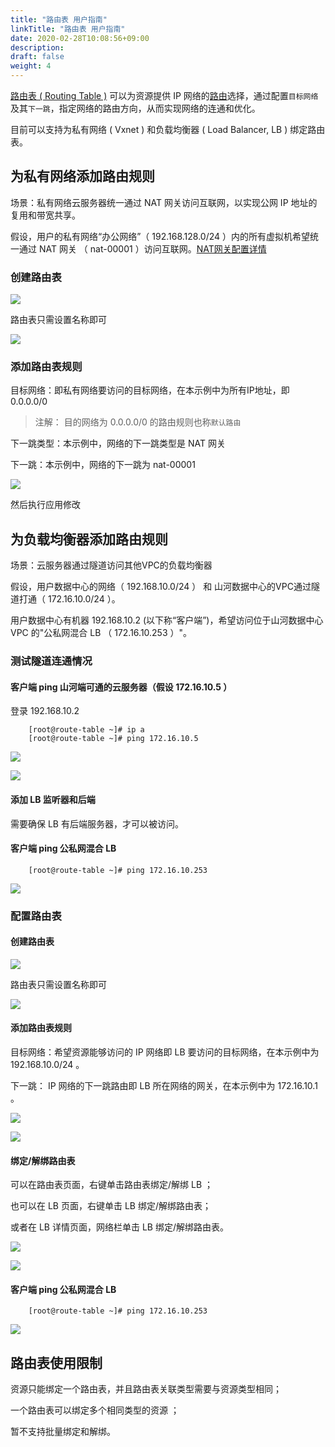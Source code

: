 ```yaml
---
title: "路由表 用户指南"
linkTitle: "路由表 用户指南"
date: 2020-02-28T10:08:56+09:00
description:
draft: false
weight: 4
---
```



[路由表 ( Routing Table )](https://zh.wikipedia.org/wiki/%E8%B7%AF%E7%94%B1%E8%A1%A8) 可以为资源提供 IP 网络的[路由](https://www.ietf.org/rfc/rfc1812.txt)选择，通过配置`目标网络`及其`下一跳`，指定网络的路由方向，从而实现网络的连通和优化。

目前可以支持为私有网络 ( Vxnet ) 和负载均衡器 ( Load Balancer, LB ) 绑定路由表。

## 为私有网络添加路由规则

场景：私有网络云服务器统一通过 NAT 网关访问互联网，以实现公网 IP 地址的复用和带宽共享。

假设，用户的私有网络“办公网络”（ 192.168.128.0/24 ）内的所有虚拟机希望统一通过 NAT 网关 （ nat-00001 ）访问互联网。[NAT网关配置详情](https://docs.shanhe.com/product/network/nat_gateway)

### 创建路由表

![](../_images/index_route_table.jpg)

路由表只需设置名称即可

![](../_images/create_route_table.jpg)

### 添加路由表规则

目标网络：即私有网络要访问的目标网络，在本示例中为所有IP地址，即 0.0.0.0/0

>注解：  目的网络为 0.0.0.0/0 的路由规则也称`默认路由`

下一跳类型：本示例中，网络的下一跳类型是 NAT 网关

下一跳：本示例中，网络的下一跳为 nat-00001 


![](../_images/add_routetable_default.png)


然后执行应用修改


## 为负载均衡器添加路由规则

场景：云服务器通过隧道访问其他VPC的负载均衡器

假设，用户数据中心的网络（ 192.168.10.0/24 ） 和 山河数据中心的VPC通过隧道打通（ 172.16.10.0/24 ）。

用户数据中心有机器 192.168.10.2 (以下称“客户端”)，希望访问位于山河数据中心 VPC 的"公私网混合 LB （ 172.16.10.253 ）"。

### 测试隧道连通情况

#### 客户端 ping 山河端可通的云服务器（假设 172.16.10.5 ）

登录 192.168.10.2 

```
    [root@route-table ~]# ip a 
    [root@route-table ~]# ping 172.16.10.5
```


![](../_images/ping_vpn_instance.jpg)

![](../_images/ping_vpn_instance2.jpg)

#### 添加 LB 监听器和后端

需要确保 LB 有后端服务器，才可以被访问。

#### 客户端 ping 公私网混合 LB 

```
    [root@route-table ~]# ping 172.16.10.253
```

![](../_images/ping_vpn_lb1.jpg)

### 配置路由表

#### 创建路由表

![](../_images/index_route_table.jpg)

路由表只需设置名称即可

![](../_images/create_route_table.jpg)

#### 添加路由表规则

目标网络：希望资源能够访问的 IP 网络即 LB 要访问的目标网络，在本示例中为 192.168.10.0/24 。

下一跳： IP 网络的下一跳路由即 LB 所在网络的网关，在本示例中为 172.16.10.1 。

![](../_images/add_route_table_rules.jpg)

![](../_images/route_table_details2.jpg)

#### 绑定/解绑路由表

可以在路由表页面，右键单击路由表绑定/解绑 LB ；

也可以在 LB 页面，右键单击 LB 绑定/解绑路由表；

或者在 LB 详情页面，网络栏单击 LB 绑定/解绑路由表。

![](../_images/crm_service_loadbalancer.png)

![](../_images/lb_associate_route_table.jpg)

#### 客户端 ping 公私网混合 LB

```
    [root@route-table ~]# ping 172.16.10.253
```

![](../_images/ping_vpn_lb2.jpg)


## 路由表使用限制

资源只能绑定一个路由表，并且路由表关联类型需要与资源类型相同；

一个路由表可以绑定多个相同类型的资源 ；

暂不支持批量绑定和解绑。

